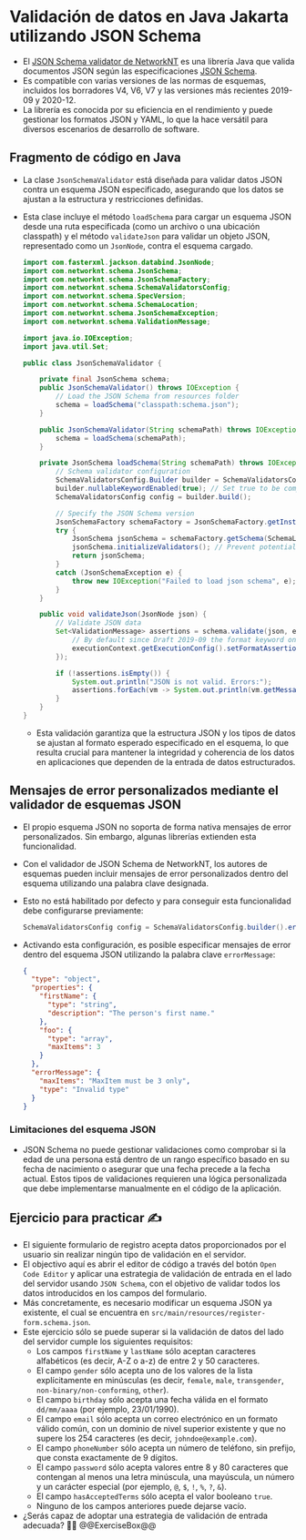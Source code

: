 # Validación de datos en Java Jakarta utilizando JSON Schema

* El [JSON Schema validator de NetworkNT][1] es una librería Java que valida documentos JSON según las especificaciones [JSON Schema][2].
* Es compatible con varias versiones de las normas de esquemas, incluidos los borradores V4, V6, V7 y las versiones más recientes 2019-09 y 2020-12.
* La librería es conocida por su eficiencia en el rendimiento y puede gestionar los formatos JSON y YAML, lo que la hace versátil para diversos escenarios de desarrollo de software.

## Fragmento de código en Java

* La clase `JsonSchemaValidator` está diseñada para validar datos JSON contra un esquema JSON especificado, asegurando que los datos se ajustan a la estructura y restricciones definidas.
* Esta clase incluye el método `loadSchema` para cargar un esquema JSON desde una ruta especificada (como un archivo o una ubicación classpath) y el método `validateJson` para validar un objeto JSON, representado como un `JsonNode`, contra el esquema cargado.

  ```java
  import com.fasterxml.jackson.databind.JsonNode;
  import com.networknt.schema.JsonSchema;
  import com.networknt.schema.JsonSchemaFactory;
  import com.networknt.schema.SchemaValidatorsConfig;
  import com.networknt.schema.SpecVersion;
  import com.networknt.schema.SchemaLocation;
  import com.networknt.schema.JsonSchemaException;
  import com.networknt.schema.ValidationMessage;
  
  import java.io.IOException;
  import java.util.Set;
  
  public class JsonSchemaValidator {
  
      private final JsonSchema schema;
      public JsonSchemaValidator() throws IOException {
          // Load the JSON Schema from resources folder
          schema = loadSchema("classpath:schema.json");
      }
  
      public JsonSchemaValidator(String schemaPath) throws IOException {
          schema = loadSchema(schemaPath);
      }
  
      private JsonSchema loadSchema(String schemaPath) throws IOException {
          // Schema validator configuration
          SchemaValidatorsConfig.Builder builder = SchemaValidatorsConfig.builder();
          builder.nullableKeywordEnabled(true); // Set true to be compliance
          SchemaValidatorsConfig config = builder.build();
  
          // Specify the JSON Schema version
          JsonSchemaFactory schemaFactory = JsonSchemaFactory.getInstance(SpecVersion.VersionFlag.V202012);
          try {
              JsonSchema jsonSchema = schemaFactory.getSchema(SchemaLocation.of(schemaPath), config);
              jsonSchema.initializeValidators(); // Prevent potential issues related to concurrency
              return jsonSchema;
          }
          catch (JsonSchemaException e) {
              throw new IOException("Failed to load json schema", e);
          }
      }
  
      public void validateJson(JsonNode json) {
          // Validate JSON data
          Set<ValidationMessage> assertions = schema.validate(json, executionContext -> {
              // By default since Draft 2019-09 the format keyword only generates annotations and not assertions
              executionContext.getExecutionConfig().setFormatAssertionsEnabled(true);
          });
  
          if (!assertions.isEmpty()) {
              System.out.println("JSON is not valid. Errors:");
              assertions.forEach(vm -> System.out.println(vm.getMessage()));
          }
      }
  }
  ```

  * Esta validación garantiza que la estructura JSON y los tipos de datos se ajustan al formato esperado especificado en el esquema, lo que resulta crucial para mantener la integridad y coherencia de los datos en aplicaciones que dependen de la entrada de datos estructurados.

## Mensajes de error personalizados mediante el validador de esquemas JSON

* El propio esquema JSON no soporta de forma nativa mensajes de error personalizados. Sin embargo, algunas librerías extienden esta funcionalidad.
* Con el validador de JSON Schema de NetworkNT, los autores de esquemas pueden incluir mensajes de error personalizados dentro del esquema utilizando una palabra clave designada.
* Esto no está habilitado por defecto y para conseguir esta funcionalidad debe configurarse previamente:

  ```java
  SchemaValidatorsConfig config = SchemaValidatorsConfig.builder().errorMessageKeyword("errorMessage").build(); 
  ```

* Activando esta configuración, es posible especificar mensajes de error dentro del esquema JSON utilizando la palabra clave `errorMessage`:

  ```json
  {
    "type": "object",
    "properties": {
      "firstName": {
        "type": "string",
        "description": "The person's first name."
      },
      "foo": {
        "type": "array",
        "maxItems": 3
      }
    },
    "errorMessage": {
      "maxItems": "MaxItem must be 3 only",
      "type": "Invalid type"
    }
  }
  ```

### Limitaciones del esquema JSON

* JSON Schema no puede gestionar validaciones como comprobar si la edad de una persona está dentro de un rango específico basado en su fecha de nacimiento o asegurar que una fecha precede a la fecha actual. Estos tipos de validaciones requieren una lógica personalizada que debe implementarse manualmente en el código de la aplicación.

## Ejercicio para practicar :writing_hand:

* El siguiente formulario de registro acepta datos proporcionados por el usuario sin realizar ningún tipo de validación en el servidor.
* El objectivo aquí es abrir el editor de código a través del botón `Open Code Editor` y aplicar una estrategia de validación de entrada en el lado del servidor usando `JSON Schema`, con el objetivo de validar todos los datos introducidos en los campos del formulario.
* Más concretamente, es necesario modificar un esquema JSON ya existente, el cual se encuentra en `src/main/resources/register-form.schema.json`.
* Este ejercicio sólo se puede superar si la validación de datos del lado del servidor cumple los siguientes requisitos:
  * Los campos `firstName` y `lastName` sólo aceptan caracteres alfabéticos (es decir, A-Z o a-z) de entre 2 y 50 caracteres.
  * El campo `gender` sólo acepta uno de los valores de la lista explícitamente en minúsculas (es decir, `female`, `male`, `transgender`, `non-binary/non-conforming`, `other`).
  * El campo `birthday` sólo acepta una fecha válida en el formato `dd/mm/aaaa` (por ejemplo, 23/01/1990).
  * El campo `email` sólo acepta un correo electrónico en un formato válido común, con un dominio de nivel superior existente y que no supere los 254 caracteres (es decir, `johndoe@example.com`).
  * El campo `phoneNumber` sólo acepta un número de teléfono, sin prefijo, que consta exactamente de 9 dígitos.
  * El campo `password` sólo acepta valores entre 8 y 80 caracteres que contengan al menos una letra minúscula, una mayúscula, un número y un carácter especial (por ejemplo, `@`, `$`, `!`, `%`, `?`, `&`).
  * El campo `hasAcceptedTerms` sólo acepta el valor booleano `true`.
  * Ninguno de los campos anteriores puede dejarse vacío.
* ¿Serás capaz de adoptar una estrategia de validación de entrada adecuada? :slightly_smiling_face::muscle:
  @@ExerciseBox@@

[1]: https://github.com/networknt/json-schema-validator
[2]: https://json-schema.org/
